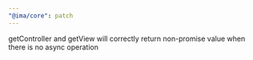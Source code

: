 ```yaml
---
"@ima/core": patch
---
```


getController and getView will correctly return non-promise value when there is no async operation
